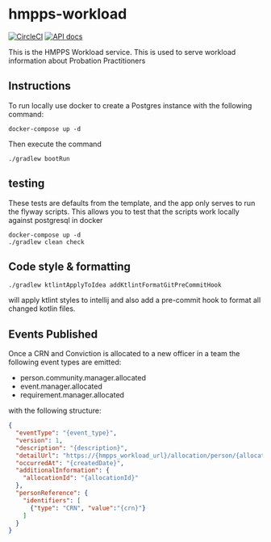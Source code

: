# hmpps-workload

[![CircleCI](https://circleci.com/gh/ministryofjustice/hmpps-workload/tree/main.svg?style=svg)](https://circleci.com/gh/ministryofjustice/hmpps-workload)
[![API docs](https://img.shields.io/badge/API_docs-view-85EA2D.svg?logo=swagger)](https://hmpps-workload-dev.hmpps.service.justice.gov.uk/swagger-ui.html)

This is the HMPPS Workload service. This is used to serve workload information about Probation Practitioners

## Instructions

To run locally use docker to create a Postgres instance with the following command:

```shell
docker-compose up -d
```

Then execute the command 
```shell
./gradlew bootRun
```

## testing

These tests are defaults from the template, and the app only serves to run the flyway scripts. This allows you to test that the scripts work locally against postgresql in docker
```shell
docker-compose up -d
./gradlew clean check
```

## Code style & formatting
```shell
./gradlew ktlintApplyToIdea addKtlintFormatGitPreCommitHook
```
will apply ktlint styles to intellij and also add a pre-commit hook to format all changed kotlin files.

## Events Published

Once a CRN and Conviction is allocated to a new officer in a team the following event types are emitted:
* person.community.manager.allocated
* event.manager.allocated
* requirement.manager.allocated

with the following structure:

```json
{
  "eventType": "{event_type}",
  "version": 1,
  "description": "{description}",
  "detailUrl": "https://{hmpps_workload_url}/allocation/person/{allocationId}",
  "occurredAt": "{createdDate}",
  "additionalInformation": {
    "allocationId": "{allocationId}"
  },
  "personReference": {
    "identifiers": [
      {"type": "CRN", "value":"{crn}"}
    ]
  }
}


```